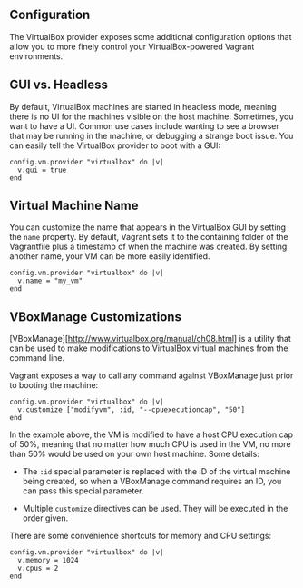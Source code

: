 
## Configuration

The VirtualBox provider exposes some additional configuration options that allow you to more finely control your VirtualBox-powered Vagrant environments.

## GUI vs. Headless

By default, VirtualBox machines are started in headless mode, meaning there is no UI for the machines visible on the host machine. Sometimes, you want to have a UI. Common use cases include wanting to see a browser that may be running in the machine, or debugging a strange boot issue. You can easily tell the VirtualBox provider to boot with a GUI:
```
config.vm.provider "virtualbox" do |v|
  v.gui = true
end
```

## Virtual Machine Name

You can customize the name that appears in the VirtualBox GUI by setting the `name` property. By default, Vagrant sets it to the containing folder of the Vagrantfile plus a timestamp of when the machine was created. By setting another name, your VM can be more easily identified.
```
config.vm.provider "virtualbox" do |v|
  v.name = "my_vm"
end
```

## VBoxManage Customizations

[VBoxManage][http://www.virtualbox.org/manual/ch08.html] is a utility that can be used to make modifications to VirtualBox virtual machines from the command line.

Vagrant exposes a way to call any command against VBoxManage just prior to booting the machine:
```
config.vm.provider "virtualbox" do |v|
  v.customize ["modifyvm", :id, "--cpuexecutioncap", "50"]
end
```
In the example above, the VM is modified to have a host CPU execution cap of 50%, meaning that no matter how much CPU is used in the VM, no more than 50% would be used on your own host machine. Some details:

* The `:id` special parameter is replaced with the ID of the virtual machine being created, so when a VBoxManage command requires an ID, you can pass this special parameter.

* Multiple `customize` directives can be used. They will be executed in the order given.

There are some convenience shortcuts for memory and CPU settings:
```
config.vm.provider "virtualbox" do |v|
  v.memory = 1024
  v.cpus = 2
end
```
